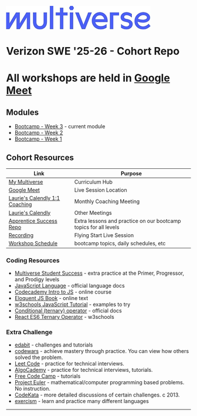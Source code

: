 ![Image](/img/Multiverse_Logo_rgb_ultra_25.jpg "Multiverse banner")

# Verizon SWE '25-26 - Cohort Repo

# All workshops are held in [**Google Meet**](https://meet.google.com/xqm-uzbw-yak)

## Modules
* [Bootcamp - Week 3](/bootcamp/week3/) - current module
* [Bootcamp - Week 2](/bootcamp/week2/)
* [Bootcamp - Week 1](/bootcamp/week1/)

## Cohort Resources
| Link | Purpose |
| --- | --- |
| [My Multiverse](https://my.multiverse.io) | Curriculum Hub |
| [Google Meet](https://meet.google.com/xqm-uzbw-yak) | Live Session Location
| [Laurie's Calendly 1:1 Coaching](https://calendly.com/laurie-corrin/1-1-coaching-meeting) | Monthly Coaching Meeting |
| [Laurie's Calendly](https://calendly.com/laurie-corrin) | Other Meetings |
| [Apprentice Success Repo](https://github.com/MultiverseLearningProducts/SWE-APPRENTICE-SUCCESS/) | Extra lessons and practice on our bootcamp topics for all levels
| [Recording](https://drive.google.com/file/d/1d0QKgYeK9hQo3mg99Ilb3YJv5qUNfu_A)|Flying Start Live Session
| [Workshop Schedule](https://docs.google.com/spreadsheets/d/1H5MGxYiWSYtX5EADSLWBvUG7yhNvhXEY9MgdenCE8zU)|bootcamp topics, daily schedules, etc

### Coding Resources
* [Multiverse Student Success](https://github.com/MultiverseLearningProducts/SWE-APPRENTICE-SUCCESS) - extra practice at the Primer, Progressor, and Prodigy levels
* [JavaScript Language](https://developer.mozilla.org/en-US/docs/Web/JavaScript/Reference) - official language docs
* [Codecademy Intro to JS](https://www.codecademy.com/learn/introduction-to-javascript) - online course
* [Eloquent JS Book](https://eloquentjavascript.net/) - online text
* [w3schools JavaScript Tutorial](https://www.w3schools.com/js/) - examples to try
* [Conditional (ternary) operator](https://developer.mozilla.org/en-US/docs/Web/JavaScript/Reference/Operators/Conditional_operator) - official docs
* [React ES6 Ternary Operator](https://www.w3schools.com/react/react_es6_ternary.asp) - w3schools

### Extra Challenge
* [edabit](https://edabit.com) - challenges and tutorials
* [codewars](https://www.codewars.com/) - achieve mastery through practice. You can view how others solved the problem.
* [Leet Code](https://leetcode.com/) - practice for technical interviews.
* [AlgoCademy](https://algocademy.com/) - practice for technical interviews, tutorials.
* [Free Code Camp](https://www.freecodecamp.org/) - tutorials
* [Project Euler](https://projecteuler.net/) - mathematical/computer programming based problems. No instruction.
* [CodeKata](http://codekata.com/) - more detailed discussions of certain challenges. c 2013.
* [exercism](https://exercism.org/) - learn and practice many different languages

---
<br />

